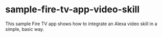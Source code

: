 # sample-fire-tv-app-video-skill
This sample Fire TV app shows how to integrate an Alexa video skill in a simple, basic way. 
